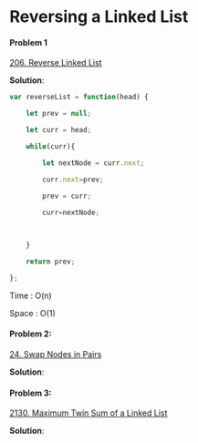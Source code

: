 # Reversing a Linked List 

#### Problem 1

[206. Reverse Linked List](https://leetcode.com/problems/reverse-linked-list/)

**Solution**:

```js
var reverseList = function(head) {

    let prev = null;

    let curr = head;

    while(curr){

        let nextNode = curr.next;

        curr.next=prev;

        prev = curr;

        curr=nextNode;

    

    }

    return prev;

};


```

Time  : O(n)

Space : O(1)

#### Problem 2:

[24. Swap Nodes in Pairs](https://leetcode.com/problems/swap-nodes-in-pairs/)

**Solution**:

#### Problem 3:

[2130. Maximum Twin Sum of a Linked List](https://leetcode.com/problems/maximum-twin-sum-of-a-linked-list/)

**Solution**:

